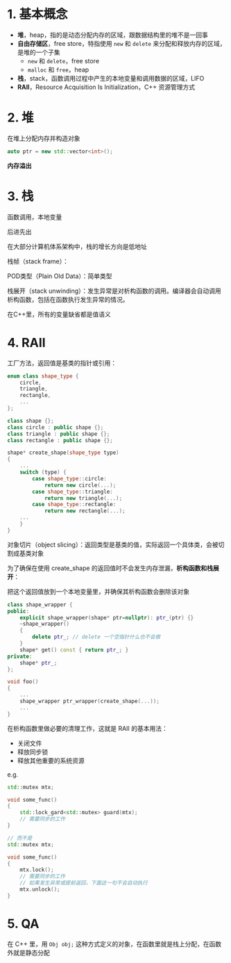 # 1. 基本概念
* **堆**，heap，指的是动态分配内存的区域，跟数据结构里的堆不是一回事
* **自由存储区**，free store，特指使用 `new` 和 `delete` 来分配和释放内存的区域，是堆的一个子集
  * `new` 和 `delete`，free store
  * `malloc` 和 `free`，heap
* **栈**，stack，函数调用过程中产生的本地变量和调用数据的区域，LIFO
* **RAII**，Resource Acquisition Is Initialization，C++ 资源管理方式

# 2. 堆
在堆上分配内存并构造对象
```c++
auto ptr = new std::vector<int>();
```

**内存溢出**

# 3. 栈
函数调用，本地变量

后进先出

在大部分计算机体系架构中，栈的增长方向是低地址

栈帧（stack frame）：

POD类型（Plain Old Data）：简单类型

栈展开（stack unwinding）：发生异常是对析构函数的调用。编译器会自动调用析构函数，包括在函数执行发生异常的情况。

在C++里，所有的变量缺省都是值语义

# 4. RAII
工厂方法，返回值是基类的指针或引用：
```c++
enum class shape_type {
    circle,
    triangle,
    rectangle,
    ...
};

class shape {};
class circle : public shape {};
class triangle : public shape {};
class rectangle : public shape {};

shape* create_shape(shape_type type)
{
    ...
    switch (type) {
        case shape_type::circle:
            return new circle(...);
        case shape_type::triangle:
            return new triangle(...);
        case shape_type::rectangle:
            return new rectangle(...);
    ...
    }
}
```
对象切片（object slicing）：返回类型是基类的值，实际返回一个具体类，会被切割成基类对象

为了确保在使用 create_shape 的返回值时不会发生内存泄漏，**析构函数和栈展开**：

把这个返回值放到一个本地变量里，并确保其析构函数会删除该对象
```c++
class shape_wrapper {
public:
    explicit shape_wrapper(shape* ptr=nullptr): ptr_(ptr) {}
    ~shape_wrapper()
    {
        delete ptr_; // delete 一个空指针什么也不会做
    }
    shape* get() const { return ptr_; }
private:
    shape* ptr_;
};

void foo()
{
    ...
    shape_wrapper ptr_wrapper(create_shape(...));
    ...
}
```
在析构函数里做必要的清理工作，这就是 RAII 的基本用法：
* 关闭文件
* 释放同步锁
* 释放其他重要的系统资源

e.g.
```c++
std::mutex mtx;

void some_func()
{
    std::lock_gard<std::mutex> guard(mtx);
    // 需要同步的工作
}

// 而不是
std::mutex mtx;

void some_func()
{
    mtx.lock();
    // 需要同步的工作
    // 如果发生异常或提前返回，下面这一句不会自动执行
    mtx.unlock();
}
```

# 5. QA
在 C++ 里，用 `Obj obj;` 这种方式定义的对象，在函数里就是栈上分配，在函数外就是静态分配

